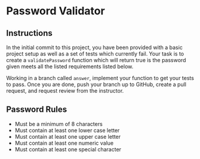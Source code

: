 # Password Validator

## Instructions

In the initial commit to this project, you have been provided with a basic project setup as well as a set of tests which currently fail. Your task is to create a `validatePassword` function which will return true is the password given meets all the listed requirements listed below.

Working in a branch called `answer`, implement your function to get your tests to pass. Once you are done, push your branch up to GitHub, create a pull request, and request review from the instructor.

## Password Rules

- Must be a minimum of 8 characters
- Must contain at least one lower case letter
- Must contain at least one upper case letter
- Must contain at least one numeric value
- Must contain at least one special character
